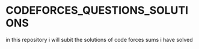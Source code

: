 # CODEFORCES_QUESTIONS_SOLUTIONS
 in this repository i will subit the solutions of code forces sums i have solved
